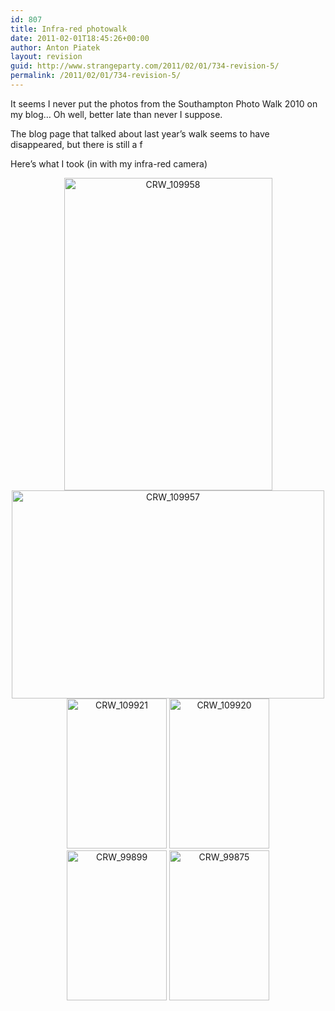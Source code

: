```yaml
---
id: 807
title: Infra-red photowalk
date: 2011-02-01T18:45:26+00:00
author: Anton Piatek
layout: revision
guid: http://www.strangeparty.com/2011/02/01/734-revision-5/
permalink: /2011/02/01/734-revision-5/
---
```

It seems I never put the photos from the Southampton Photo Walk 2010 on my blog&#8230; Oh well, better late than never I suppose.

The blog page that talked about last year&#8217;s walk seems to have disappeared, but there is still a f

Here&#8217;s what I took (in with my infra-red camera)

<p style="text-align: center;">
  <p style="text-align: center;">
    <a class="tt-flickr tt-flickr tt-flickr-Medium" title="CRW_109958" href="http://farm5.static.flickr.com/4112/4846038746_0159a75e3b_b.jpg"><img src="http://farm5.static.flickr.com/4112/4846038746_0159a75e3b.jpg" border="0" alt="CRW_109958" width="333" height="500" /></a><br /> <a class="tt-flickr tt-flickr tt-flickr-Medium" title="CRW_109957" href="http://farm5.static.flickr.com/4144/4845420453_6940fce56d_b.jpg"><img src="http://farm5.static.flickr.com/4144/4845420453_6940fce56d.jpg" border="0" alt="CRW_109957" width="500" height="333" /><br /> </a> <a class="tt-flickr tt-flickr tt-flickr-Small" title="CRW_109921" href="http://farm5.static.flickr.com/4153/4846032968_52dffdce74_b.jpg"><img src="http://farm5.static.flickr.com/4153/4846032968_52dffdce74_m.jpg" border="0" alt="CRW_109921" width="160" height="240" /></a> <a class="tt-flickr tt-flickr tt-flickr-Small" title="CRW_109920" href="http://farm5.static.flickr.com/4111/4846032702_b78b61b7b0_b.jpg"><img src="http://farm5.static.flickr.com/4111/4846032702_b78b61b7b0_m.jpg" border="0" alt="CRW_109920" width="160" height="240" /><br /> </a> <a class="tt-flickr tt-flickr tt-flickr-Small" title="CRW_99899" href="http://farm5.static.flickr.com/4128/4846030762_5200635b60_b.jpg"><img src="http://farm5.static.flickr.com/4128/4846030762_5200635b60_m.jpg" border="0" alt="CRW_99899" width="160" height="240" /></a> <a class="tt-flickr tt-flickr tt-flickr-Small" title="CRW_99875" href="http://farm5.static.flickr.com/4125/4846027316_066200ae72_b.jpg"><img src="http://farm5.static.flickr.com/4125/4846027316_066200ae72_m.jpg" border="0" alt="CRW_99875" width="160" height="240" /></a>
  </p>